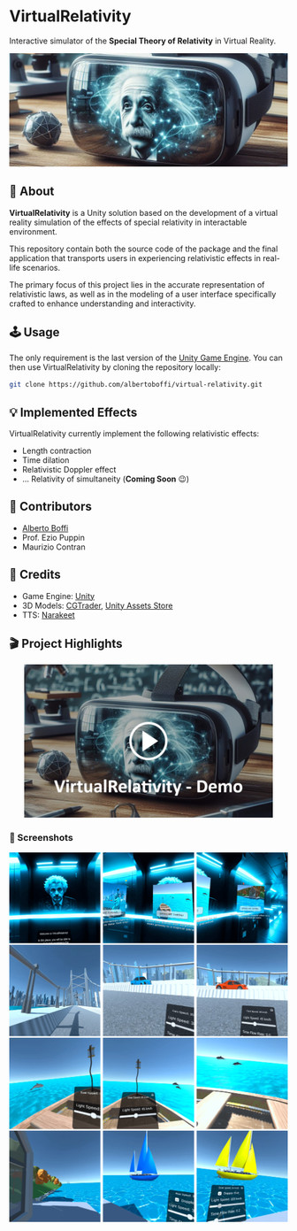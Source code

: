 # VirtualRelativity

Interactive simulator of the **Special Theory of Relativity** in Virtual Reality.

![VirtualRelativity](./Docs/Images/cover.jpg)

## 📣 About

**VirtualRelativity** is a Unity solution based on the development of a virtual reality simulation of the effects of special relativity in interactable environment.

This repository contain both the source code of the package and the final application that transports users in experiencing relativistic effects in real-life scenarios.

The primary focus of this project lies in the accurate representation of relativistic laws, as well as in the modeling of a user interface specifically crafted to enhance understanding and interactivity.

## 🕹️ Usage

The only requirement is the last version of the [Unity Game Engine](https://unity.com/). You can then use VirtualRelativity by cloning the repository locally:

```bash
git clone https://github.com/albertoboffi/virtual-relativity.git
```

## 💡 Implemented Effects

VirtualRelativity currently implement the following relativistic effects:
* Length contraction
* Time dilation
* Relativistic Doppler effect
* ... Relativity of simultaneity (**Coming Soon** 😉)

## 🤝 Contributors

* [Alberto Boffi](https://github.com/albertoboffi)
* Prof. Ezio Puppin
* Maurizio Contran

## 👏 Credits

* Game Engine: [Unity](https://unity.com/)
* 3D Models: [CGTrader](https://www.cgtrader.com/), [Unity Assets Store](https://assetstore.unity.com/)
* TTS: [Narakeet](https://www.narakeet.com/)

##  🎬 Project Highlights

[<p align="center"><a href="https://vimeo.com/927037750" target="_blank"><img src="./Docs/Images/video_preview.jpg" width="450"></a></p>](https://vimeo.com/927037750)

### 📸 Screenshots

![MainMenu](./Docs/Images/Screenshots/main_menu_screens.png)
![SpaceContraction](./Docs/Images/Screenshots/space_contraction_screens.png)
![TimeDilation](./Docs/Images/Screenshots/time_dilation_screens.png)
![DopplerEffect](./Docs/Images/Screenshots/doppler_effect_screens.png)